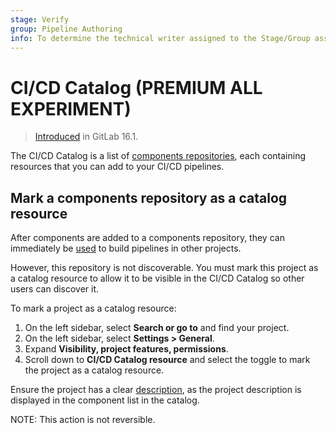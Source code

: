 ```yaml
---
stage: Verify
group: Pipeline Authoring
info: To determine the technical writer assigned to the Stage/Group associated with this page, see https://about.gitlab.com/handbook/product/ux/technical-writing/#assignments
---
```


# CI/CD Catalog **(PREMIUM ALL EXPERIMENT)**

> [Introduced](https://gitlab.com/gitlab-org/gitlab/-/issues/407249) in GitLab 16.1.

The CI/CD Catalog is a list of [components repositories](index.md#components-repository),
each containing resources that you can add to your CI/CD pipelines.

## Mark a components repository as a catalog resource

After components are added to a components repository, they can immediately be [used](index.md#use-a-component-in-a-cicd-configuration)
to build pipelines in other projects.

However, this repository is not discoverable. You must mark this project as a catalog resource
to allow it to be visible in the CI/CD Catalog so other users can discover it.

To mark a project as a catalog resource:

1. On the left sidebar, select **Search or go to** and find your project.
1. On the left sidebar, select **Settings > General**.
1. Expand **Visibility, project features, permissions**.
1. Scroll down to **CI/CD Catalog resource** and select the toggle to mark the project as a catalog resource.

Ensure the project has a clear [description](../../user/project/settings/index.md#edit-project-name-and-description),
as the project description is displayed in the component list in the catalog.

NOTE:
This action is not reversible.
